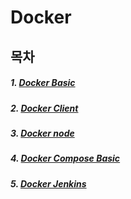 # Docker



## 목차

##### 1. [Docker Basic](https://github.com/ejlieb/TmaxStudy/tree/master/Docker/Docker%20basic)

##### 2. [Docker Client](https://github.com/ejlieb/TmaxStudy/tree/master/Docker/Docker%20client)

##### 3. [Docker node](https://github.com/ejlieb/TmaxStudy/tree/master/Docker/Docker%20node)

##### 4. [Docker Compose Basic](https://github.com/ejlieb/TmaxStudy/tree/master/Docker/Docker%20Compose%20basic)

##### 5. [Docker Jenkins](https://github.com/ejlieb/TmaxStudy/tree/master/Docker/Docker%20Jenkins)
